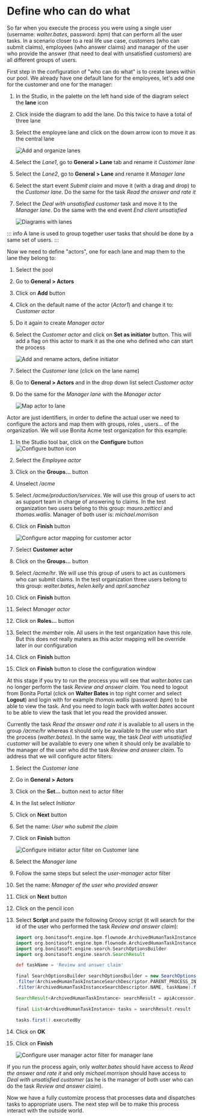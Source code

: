 # Define who can do what

So far when you execute the process you were using a single user (username: _walter.bates_, password: _bpm_) that can perform all the user tasks. In a scenario closer to a real life use case, customers (who can submit claims), employees (who answer claims) and manager of the user who provide the answer (that need to deal with unsatisfied customers) are all different groups of users.

First step in the configuration of "who can do what" is to create lanes within our pool. We already have one default lane for the employees, let's add one for the customer and one for the manager:
1. In the Studio, in the palette on the left hand side of the diagram select the **lane** icon
1. Click inside the diagram to add the lane. Do this twice to have a total of three lane
1. Select the employee lane and click on the down arrow icon to move it as the central lane

   ![Add and organize lanes](images/getting-started-tutorial/define-who-can-do-what/add-and-organize-lanes.gif)

1. Select the _Lane1_, go to **General > Lane** tab and rename it _Customer lane_
1. Select the _Lane2_, go to **General > Lane** and rename it _Manager lane_
1. Select the start event _Submit claim_ and move it (with a drag and drop) to the _Customer lane_. Do the same for the task _Read the answer and rate it_
1. Select the _Deal with unsatisfied customer_ task and move it to the _Manager lane_. Do the same with the end event _End client unsatisfied_

   ![Diagrams with lanes](images/getting-started-tutorial/define-who-can-do-what/diagrams-with-lanes.png)

::: info
A lane is used to group together user tasks that should be done by a same set of users.
:::

Now we need to define "actors", one for each lane and map them to the lane they belong to:
1. Select the pool
1. Go to **General > Actors**
1. Click on **Add** button
1. Click on the default name of the actor (_Actor1_) and change it to: _Customer actor_
1. Do it again to create _Manager actor_
1. Select the _Customer actor_ and click on **Set as initiator** button. This will add a flag on this actor to mark it as the one who defined who can start the process

   ![Add and rename actors, define initiator](images/getting-started-tutorial/define-who-can-do-what/add-rename-actors-set-initiator.gif)

1. Select the _Customer lane_ (click on the lane name)
1. Go to **General > Actors** and in the drop down list select _Customer actor_
1. Do the same for the _Manager lane_ with the _Manager actor_

   ![Map actor to lane](images/getting-started-tutorial/define-who-can-do-what/map-actor-to-lane.gif)

Actor are just identifiers, in order to define the actual user we need to configure the actors and map them with groups, roles , users... of the organization. We will use Bonita Acme test organization for this example:
1. In the Studio tool bar, click on the **Configure** button ![Configure button icon](images/getting-started-tutorial/define-who-can-do-what/configure.png)
1. Select the _Employee actor_
1. Click on the **Groups...** button
1. Unselect _/acme_
1. Select _/acme/production/services_. We will use this group of users to act as support team in charge of answering to claims. In the test organization two users belong to this group: _mauro.zetticci_ and _thomas.wallis_. Manager of both user is: _michael.morrison_
1. Click on **Finish** button

   ![Configure actor mapping for customer actor](images/getting-started-tutorial/define-who-can-do-what/configure-actor-mapping.gif)

1. Select **Customer actor**
1. Click on the **Groups...** button
1. Select _/acme/hr_. We will use this group of users to act as customers who can submit claims. In the test organization three users belong to this group: _walter.bates_, _helen.kelly_ and _april.sanchez_
1. Click on **Finish** button
1. Select _Manager actor_
1. Click on **Roles...** button
1. Select the _member_ role. All users in the test organization have this role. But this does not really maters as this actor mapping will be override later in our configuration
1. Click on **Finish** button
1. Click on **Finish** button to close the configuration window

At this stage if you try to run the process you will see that _walter.bates_ can no longer perform the task _Review and answer claim_. You need to logout from Bonita Portal (click on **Walter Bates** in top right corner and select **Logout**) and login with for example _thomas.wallis_ (password: _bpm_) to be able to view the task. And you need to login back with _walter.bates_ account to be able to view the task that let you read the provided answer.

Currently the task _Read the answer and rate it_ is available to all users in the group _/acme/hr_ whereas it should only be available to the user who start the process (_walter.bates_). In the same way, the task _Deal with unsatisfied customer_ will be available to every one when it should only be available to the manager of the user who did the task _Review and answer claim_. To address that we will configure actor filters:
1. Select the _Customer lane_
1. Go in **General > Actors**
1. Click on the **Set...** button next to actor filter
1. In the list select _Initiator_
1. Click on **Next** button
1. Set the name: _User who submit the claim_
1. Click on **Finish** button

   ![Configure initiator actor filter on Customer lane](images/getting-started-tutorial/define-who-can-do-what/configure-initiator-actor-filter.gif)

1. Select the _Manager lane_
1. Follow the same steps but select the _user-manager_ actor filter
1. Set the name: _Manager of the user who provided answer_
1. Click on **Next** button
1. Click on the pencil icon
1. Select **Script** and paste the following Groovy script (it will search for the id of the user who performed the task _Review and answer claim_):

   ``` groovy
   import org.bonitasoft.engine.bpm.flownode.ArchivedHumanTaskInstance
   import org.bonitasoft.engine.bpm.flownode.ArchivedHumanTaskInstanceSearchDescriptor
   import org.bonitasoft.engine.search.SearchOptionsBuilder
   import org.bonitasoft.engine.search.SearchResult

   def taskName = 'Review and answer claim'

   final SearchOptionsBuilder searchOptionsBuilder = new SearchOptionsBuilder(0, 1)
   .filter(ArchivedHumanTaskInstanceSearchDescriptor.PARENT_PROCESS_INSTANCE_ID, processInstanceId)
   .filter(ArchivedHumanTaskInstanceSearchDescriptor.NAME, taskName).filter(ArchivedHumanTaskInstanceSearchDescriptor.TERMINAL, true)

   SearchResult<ArchivedHumanTaskInstance> searchResult = apiAccessor.processAPI.searchArchivedHumanTasks(searchOptionsBuilder.done())

   final List<ArchivedHumanTaskInstance> tasks = searchResult.result

   tasks.first().executedBy
   ```

1. Click on **OK**
1. Click on **Finish**

   ![Configure user manager actor filter for manager lane](images/getting-started-tutorial/define-who-can-do-what/configure-user-manager-actor-filter.gif)


If you run the process again, only _walter.bates_ should have access to _Read the answer and rate it_ and only _michael.morrison_ should have access to _Deal with unsatisfied customer_ (as he is the manager of both user who can do the task _Review and answer claim_).

Now we have a fully customize process that processes data and dispatches tasks to appropriate users. The next step will be to make this process interact with the outside world.

